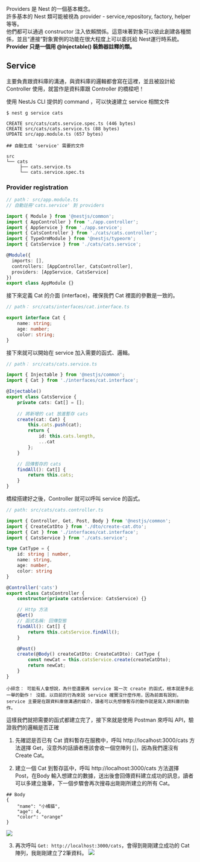 Providers 是 Nest 的一個基本概念。 </br>
許多基本的 Nest 類可能被視為 provider - service,repository, factory, helper 等等。</br>
他們都可以通過 constructor 注入依賴關係。這意味著對象可以彼此創建各種關係，並且“連接”對象實例的功能在很大程度上可以委託給 Nest運行時系統。</br>
**Provider 只是一個用 @Injectable() 裝飾器註釋的類。**

## Service
主要負責跟資料庫的溝通，與資料庫的邏輯都會寫在這裡，並且被設計給 Controller 使用，就當作是資料庫跟 Controller 的橋樑吧！

使用 NestJs CLI 提供的 command ，可以快速建立 service 相關文件
```console
$ nest g service cats

CREATE src/cats/cats.service.spec.ts (446 bytes)
CREATE src/cats/cats.service.ts (88 bytes)
UPDATE src/app.module.ts (657 bytes)
```

```console
## 自動生成 'service' 需要的文件

src
└── cats
     ├── cats.service.ts
     └── cats.service.spec.ts
```

### Provider registration
```typescript
// path： src/app.module.ts
// 自動註冊'cats.service' 到 providers

import { Module } from '@nestjs/common';
import { AppController } from './app.controller';
import { AppService } from './app.service';
import { CatsController } from './cats/cats.controller';
import { TypeOrmModule } from '@nestjs/typeorm';
import { CatsService } from './cats/cats.service';

@Module({
  imports: [],
  controllers: [AppController, CatsController],
  providers: [AppService, CatsService]
})
export class AppModule {}
```

接下來定義 Cat 的介面 (interface)，確保我們 Cat 裡面的參數是一致的。

```typescript
// path： src/cats/interfaces/cat.interface.ts

export interface Cat {
    name: string;
    age: number;
    color: string;
}
```

接下來就可以開始在 service 加入需要的函式、邏輯。
```typescript
// path： src/cats/cats.service.ts

import { Injectable } from '@nestjs/common';
import { Cat } from './interfaces/cat.interface';

@Injectable()
export class CatsService {
    private cats: Cat[] = [];
    
    // 將新增的 cat 放進暫存 cats
    create(cat: Cat) {
        this.cats.push(cat);
        return {
            id: this.cats.length,
            ...cat
        };
    }

    // 回傳暫存的 cats
    findAll(): Cat[] {
        return this.cats;
    }
}
```

橋樑搭建好之後，Controller 就可以呼叫 service 的函式。

```typescript
// path: src/cats/cats.controller.ts

import { Controller, Get, Post, Body } from '@nestjs/common';
import { CreateCatDto } from './dto/create-cat.dto';
import { Cat } from './interfaces/cat.interface';
import { CatsService } from './cats.service';

type CatType = {
    id: string | number,
    name: string,
    age: number,
    color: string
}

@Controller('cats')
export class CatsController {
    constructor(private catsService: CatsService) {}

    // Http 方法
    @Get()
    // 函式名稱: 回傳型態
    findAll(): Cat[] {
        return this.catsService.findAll();
    } 

    @Post()
    create(@Body() createCatDto: CreateCatDto): CatType {
        const newCat = this.catsService.create(createCatDto);
        return newCat;
    }
}
```

`小碎念：
可能有人會想說，為什麼還要再 service 寫一次 create 的函式，根本就是多此一舉的動作！
沒錯，以目前的行為來說 service 確實沒什麼作用，因為前面有說到，service 主要是在跟資料庫做溝通的媒介，讀者可以先想像暫存的動作就是寫入資料庫的動作。
`

這樣我們就把需要的函式都建立完了，接下來就是使用 Postman 來呼叫 API，驗證我們的邏輯是否正確

1. 先確認是否已有 Cat 資料暫存在服務中，呼叫 http://localhost:3000/cats 方法選擇 Get，沒意外的話讀者應該會收一個空陣列 []，因為我們還沒有 Create Cat。

2. 建立一個 Cat 到暫存區中，呼叫 http://localhost:3000/cats 方法選擇 Post，在Body 輸入想建立的數據，送出後會回傳資料建立成功的訊息，讀者可以多建立幾筆，下一個步驟會再次搜尋出剛剛所建立的所有 Cat。
```jsonld
## Body
{
    "name": "小橘貓",
    "age": 4,
    "color": "orange"
}
```

![](https://i.imgur.com/jmNW5Yt.png)

3. 再次呼叫 ```Get: http://localhost:3000/cats```，會得到剛剛建立成功的 Cat 陣列，我剛剛建立了2筆資料。
![](https://i.imgur.com/xfsD6iH.png)
